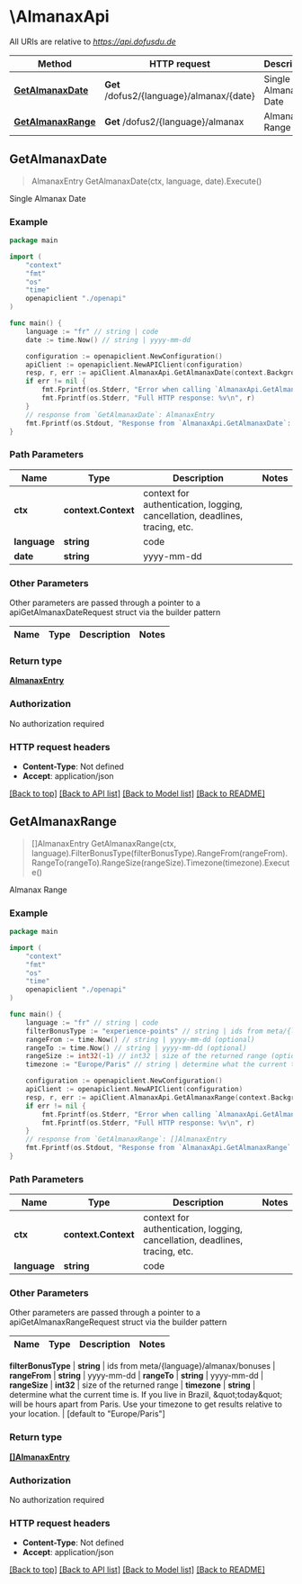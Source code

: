 # \AlmanaxApi

All URIs are relative to *https://api.dofusdu.de*

Method | HTTP request | Description
------------- | ------------- | -------------
[**GetAlmanaxDate**](AlmanaxApi.md#GetAlmanaxDate) | **Get** /dofus2/{language}/almanax/{date} | Single Almanax Date
[**GetAlmanaxRange**](AlmanaxApi.md#GetAlmanaxRange) | **Get** /dofus2/{language}/almanax | Almanax Range



## GetAlmanaxDate

> AlmanaxEntry GetAlmanaxDate(ctx, language, date).Execute()

Single Almanax Date



### Example

```go
package main

import (
    "context"
    "fmt"
    "os"
    "time"
    openapiclient "./openapi"
)

func main() {
    language := "fr" // string | code
    date := time.Now() // string | yyyy-mm-dd

    configuration := openapiclient.NewConfiguration()
    apiClient := openapiclient.NewAPIClient(configuration)
    resp, r, err := apiClient.AlmanaxApi.GetAlmanaxDate(context.Background(), language, date).Execute()
    if err != nil {
        fmt.Fprintf(os.Stderr, "Error when calling `AlmanaxApi.GetAlmanaxDate``: %v\n", err)
        fmt.Fprintf(os.Stderr, "Full HTTP response: %v\n", r)
    }
    // response from `GetAlmanaxDate`: AlmanaxEntry
    fmt.Fprintf(os.Stdout, "Response from `AlmanaxApi.GetAlmanaxDate`: %v\n", resp)
}
```

### Path Parameters


Name | Type | Description  | Notes
------------- | ------------- | ------------- | -------------
**ctx** | **context.Context** | context for authentication, logging, cancellation, deadlines, tracing, etc.
**language** | **string** | code | 
**date** | **string** | yyyy-mm-dd | 

### Other Parameters

Other parameters are passed through a pointer to a apiGetAlmanaxDateRequest struct via the builder pattern


Name | Type | Description  | Notes
------------- | ------------- | ------------- | -------------



### Return type

[**AlmanaxEntry**](AlmanaxEntry.md)

### Authorization

No authorization required

### HTTP request headers

- **Content-Type**: Not defined
- **Accept**: application/json

[[Back to top]](#) [[Back to API list]](../README.md#documentation-for-api-endpoints)
[[Back to Model list]](../README.md#documentation-for-models)
[[Back to README]](../README.md)


## GetAlmanaxRange

> []AlmanaxEntry GetAlmanaxRange(ctx, language).FilterBonusType(filterBonusType).RangeFrom(rangeFrom).RangeTo(rangeTo).RangeSize(rangeSize).Timezone(timezone).Execute()

Almanax Range



### Example

```go
package main

import (
    "context"
    "fmt"
    "os"
    "time"
    openapiclient "./openapi"
)

func main() {
    language := "fr" // string | code
    filterBonusType := "experience-points" // string | ids from meta/{language}/almanax/bonuses (optional)
    rangeFrom := time.Now() // string | yyyy-mm-dd (optional)
    rangeTo := time.Now() // string | yyyy-mm-dd (optional)
    rangeSize := int32(-1) // int32 | size of the returned range (optional)
    timezone := "Europe/Paris" // string | determine what the current time is. If you live in Brazil, \"today\" will be hours apart from Paris. Use your timezone to get results relative to your location. (optional) (default to "Europe/Paris")

    configuration := openapiclient.NewConfiguration()
    apiClient := openapiclient.NewAPIClient(configuration)
    resp, r, err := apiClient.AlmanaxApi.GetAlmanaxRange(context.Background(), language).FilterBonusType(filterBonusType).RangeFrom(rangeFrom).RangeTo(rangeTo).RangeSize(rangeSize).Timezone(timezone).Execute()
    if err != nil {
        fmt.Fprintf(os.Stderr, "Error when calling `AlmanaxApi.GetAlmanaxRange``: %v\n", err)
        fmt.Fprintf(os.Stderr, "Full HTTP response: %v\n", r)
    }
    // response from `GetAlmanaxRange`: []AlmanaxEntry
    fmt.Fprintf(os.Stdout, "Response from `AlmanaxApi.GetAlmanaxRange`: %v\n", resp)
}
```

### Path Parameters


Name | Type | Description  | Notes
------------- | ------------- | ------------- | -------------
**ctx** | **context.Context** | context for authentication, logging, cancellation, deadlines, tracing, etc.
**language** | **string** | code | 

### Other Parameters

Other parameters are passed through a pointer to a apiGetAlmanaxRangeRequest struct via the builder pattern


Name | Type | Description  | Notes
------------- | ------------- | ------------- | -------------

 **filterBonusType** | **string** | ids from meta/{language}/almanax/bonuses | 
 **rangeFrom** | **string** | yyyy-mm-dd | 
 **rangeTo** | **string** | yyyy-mm-dd | 
 **rangeSize** | **int32** | size of the returned range | 
 **timezone** | **string** | determine what the current time is. If you live in Brazil, \&quot;today\&quot; will be hours apart from Paris. Use your timezone to get results relative to your location. | [default to &quot;Europe/Paris&quot;]

### Return type

[**[]AlmanaxEntry**](AlmanaxEntry.md)

### Authorization

No authorization required

### HTTP request headers

- **Content-Type**: Not defined
- **Accept**: application/json

[[Back to top]](#) [[Back to API list]](../README.md#documentation-for-api-endpoints)
[[Back to Model list]](../README.md#documentation-for-models)
[[Back to README]](../README.md)

